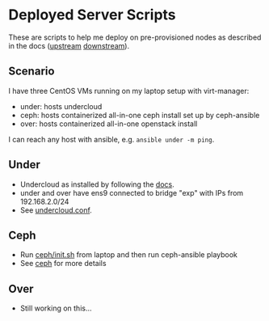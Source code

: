 Deployed Server Scripts
=======================

These are scripts to help me deploy on pre-provisioned nodes 
as described in the docs ([upstream](https://docs.openstack.org/tripleo-docs/latest/install/advanced_deployment/deployed_server.html) [downstream](https://access.redhat.com/documentation/en-us/red_hat_openstack_platform/12/html-single/director_installation_and_usage/#chap-Configuring_Basic_Overcloud_Requirements_on_Pre_Provisioned_Nodes)).

Scenario
--------

I have three CentOS VMs running on my laptop setup with virt-manager:

- under: hosts undercloud
- ceph: hosts containerized all-in-one ceph install set up by ceph-ansible
- over: hosts containerized all-in-one openstack install

I can reach any host with ansible, e.g. `ansible under -m ping`.

Under
-----

- Undercloud as installed by following the [docs](https://docs.openstack.org/tripleo-docs/latest/install/installation/installation.html).
- under and over have ens9 connected to bridge "exp" with IPs from 192.168.2.0/24
- See [undercloud.conf](undercloud.conf).

Ceph
----

- Run [ceph/init.sh](ceph/init.sh) from laptop and then run ceph-ansible playbook
- See [ceph](ceph/) for more details

Over
----

- Still working on this...
